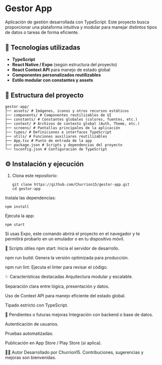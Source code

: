 # Gestor App

Aplicación de gestión desarrollada con TypeScript. Este proyecto busca proporcionar una plataforma intuitiva y modular para manejar distintos tipos de datos o tareas de forma eficiente.

## 🚀 Tecnologías utilizadas

- **TypeScript**
- **React Native / Expo** (según estructura del proyecto)
- **React Context API** para manejo de estado global
- **Componentes personalizados reutilizables**
- **Estilo modular con constantes y assets**

## 📁 Estructura del proyecto
```
gestor-app/
├── assets/ # Imágenes, iconos y otros recursos estáticos
├── components/ # Componentes reutilizables de UI
├── constants/ # Constantes globales (colores, fuentes, etc.)
├── context/ # Archivos de contexto global (Auth, Theme, etc.)
├── screens/ # Pantallas principales de la aplicación
├── types/ # Definiciones e interfaces TypeScript
├── utils/ # Funciones auxiliares reutilizables
├── App.tsx # Punto de entrada de la app
├── package.json # Scripts y dependencias del proyecto
└── tsconfig.json # Configuración de TypeScript
```


## ⚙️ Instalación y ejecución

1. Clona este repositorio:

   ```
   git clone https://github.com/Churrion15/gestor-app.git
   cd gestor-app
   ```
   
Instala las dependencias:
```
npm install
```
Ejecuta la app:
```
npm start
```
Si usas Expo, este comando abrirá el proyecto en el navegador y te permitirá probarlo en un emulador o en tu dispositivo móvil.

🧪 Scripts útiles
npm start: Inicia el servidor de desarrollo.

npm run build: Genera la versión optimizada para producción.

npm run lint: Ejecuta el linter para revisar el código.

✨ Características destacadas
Arquitectura modular y escalable.

Separación clara entre lógica, presentación y datos.

Uso de Context API para manejo eficiente del estado global.

Tipado estricto con TypeScript.

📌 Pendientes o futuras mejoras
Integración con backend o base de datos.

Autenticación de usuarios.

Pruebas automatizadas.

Publicación en App Store / Play Store (si aplica).

🧑‍💻 Autor
Desarrollado por Churrion15.
Contribuciones, sugerencias y mejoras son bienvenidas.
